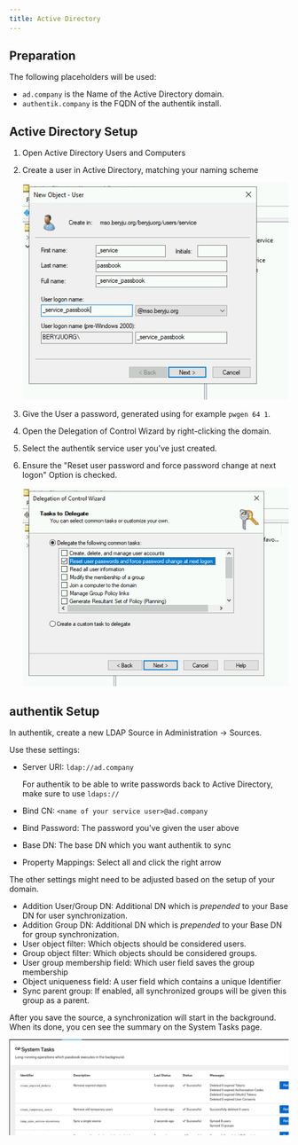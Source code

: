 ```yaml
---
title: Active Directory
---
```


## Preparation

The following placeholders will be used:

-   `ad.company` is the Name of the Active Directory domain.
-   `authentik.company` is the FQDN of the authentik install.

## Active Directory Setup

1. Open Active Directory Users and Computers

2. Create a user in Active Directory, matching your naming scheme

    ![](./01_user_create.png)

3. Give the User a password, generated using for example `pwgen 64 1`.

4. Open the Delegation of Control Wizard by right-clicking the domain.

5. Select the authentik service user you've just created.

6. Ensure the "Reset user password and force password change at next logon" Option is checked.

    ![](./02_delegate.png)

## authentik Setup

In authentik, create a new LDAP Source in Administration -> Sources.

Use these settings:

-   Server URI: `ldap://ad.company`

    For authentik to be able to write passwords back to Active Directory, make sure to use `ldaps://`

-   Bind CN: `<name of your service user>@ad.company`
-   Bind Password: The password you've given the user above
-   Base DN: The base DN which you want authentik to sync
-   Property Mappings: Select all and click the right arrow

The other settings might need to be adjusted based on the setup of your domain.

-   Addition User/Group DN: Additional DN which is _prepended_ to your Base DN for user synchronization.
-   Addition Group DN: Additional DN which is _prepended_ to your Base DN for group synchronization.
-   User object filter: Which objects should be considered users.
-   Group object filter: Which objects should be considered groups.
-   User group membership field: Which user field saves the group membership
-   Object uniqueness field: A user field which contains a unique Identifier
-   Sync parent group: If enabled, all synchronized groups will be given this group as a parent.

After you save the source, a synchronization will start in the background. When its done, you cen see the summary on the System Tasks page.

![](./03_ak_status.png)
